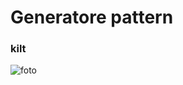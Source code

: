 # Generatore pattern

### kilt


![foto](https://github.com/ileniab/archive/blob/master/ileniab/P5.js%20Esercizi/2.%20Generatore%20pattern/generative%20pattern.PNG)
